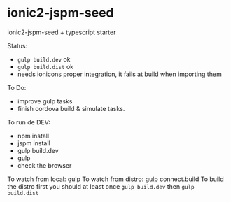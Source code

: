 # ionic2-jspm-seed
ionic2-jspm-seed + typescript starter

Status:
  - ```gulp build.dev``` ok 
  - ```gulp build.dist``` ok 
  - needs ionicons proper integration, it fails at build when importing them

To Do:
  - improve gulp tasks
  - finish cordova build & simulate tasks.

To run de DEV:
  - npm install
  - jspm install
  - gulp build.dev
  - gulp
  - check the browser

To watch from local: gulp
To watch from distro: gulp connect.build
To build the distro first you should at least once ```gulp build.dev``` then ```gulp build.dist```
